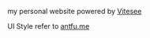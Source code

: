 my personal website powered by [Vitesee](https://github.com/antfu/vitesse)

UI Style refer to [antfu.me](https://antfu.me/)
